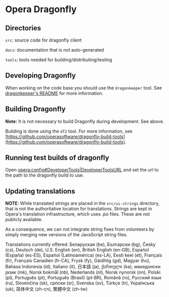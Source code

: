 # Opera Dragonfly

## Directories

`src`: source code for dragonfly client

`docs`: documentation that is not auto-generated

`tools`: tools needed for building/distributing/testing

## Developing Dragonfly

When working on the code base you should use the `dragonkeeper`
tool. See [dragonkeeper's README](https://github.com/operasoftware/dragonkeeper/blob/master/README.md)
for more information.

## Building Dragonfly

**Note:** It is not necessary to build Dragonfly during development. See above.

Building is done using the `df2` tool. For more information, see
[https://github.com/operasoftware/dragonfly-build-tools](https://github.com/operasoftware/dragonfly-build-tools).

## Running test builds of dragonfly

Open [opera:config#DeveloperTools|DeveloperToolsURL](opera:config#DeveloperTools|DeveloperToolsURL) and set the url to the
path to the dragonfly build to use.

## Updating translations

**NOTE**: While translated strings are placed in the `src/ui-strings`
directory, that is not the authoritative location for translations.
Strings are kept in Opera's translation infrastructure, which uses .po
files. These are not publicly available.

As a consequence, we can not integrate string fixes from volunteers by
simply merging new versions of the JavaScript string files.

Translations currently offered:
  Беларуская (be), Български (bg), Česky (cs), Deutsch (de), U.S. English (en),
  British English (en-GB), Español (España) (es-ES), Español (Latinoamérica) (es-LA),
  Eesti keel (et), Français (fr), Français Canadien (fr-CA), Frysk (fy), Gàidhlig (gd),
  Magyar (hu), Bahasa Indonesia (id), Italiano (it), 日本語 (ja), ქართული (ka),
  македонски јазик (mk), Norsk bokmål (nb), Nederlands (nl), Norsk nynorsk (nn),
  Polski (pl), Português (pt), Português (Brasil) (pt-BR), Română (ro), Русский язык (ru),
  Slovenčina (sk), српски (sr), Svenska (sv), Türkçe (tr), Українська (uk), 简体中文 (zh-cn),
  繁體中文 (zh-tw)

